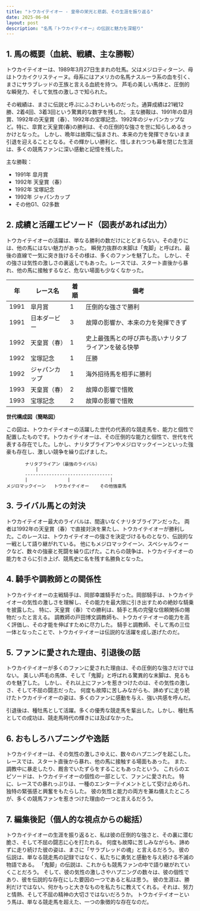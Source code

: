```yaml
---
title: "トウカイテイオー - 皇帝の栄光と悲劇、その生涯を振り返る"
date: 2025-06-04
layout: post
description: "名馬『トウカイテイオー』の伝説と魅力を深堀り"
---
```


## 1. 馬の概要（血統、戦績、主な勝鞍）

トウカイテイオーは、1989年3月27日生まれの牡馬。父はメジロティターン、母はトウカイクリスティーヌ。母系にはアメリカの名馬ナスルーラ系の血を引く、まさにサラブレッドの王族と言える血統を持つ。  芦毛の美しい馬体と、圧倒的な瞬発力、そして気性の激しさで知られた。

その戦績は、まさに伝説と呼ぶにふさわしいものだった。通算成績は21戦12勝、2着4回、3着3回という驚異的な数字を残した。  主な勝鞍は、1991年の皐月賞、1992年の天皇賞（春）、1992年の宝塚記念、1992年のジャパンカップなど。特に、皐賞と天皇賞(春)の勝利は、その圧倒的な強さを世に知らしめるきっかけとなった。  しかし、晩年は故障に悩まされ、本来の力を発揮できないまま引退を迎えることとなる。その輝かしい勝利と、惜しまれつつも幕を閉じた生涯は、多くの競馬ファンに深い感動と記憶を残した。

主な勝鞍：

* 1991年 皐月賞
* 1992年 天皇賞（春）
* 1992年 宝塚記念
* 1992年 ジャパンカップ
* その他G1、G2多数


## 2. 成績と活躍エピソード（図表があれば出力）

トウカイテイオーの活躍は、単なる勝利の数だけにとどまらない。その走りには、他の馬にはない魅力があった。  瞬発力抜群の末脚は「鬼脚」と呼ばれ、最後の直線で一気に突き抜けるその様は、多くのファンを魅了した。  しかし、その強さは気性の激しさの裏返しでもあった。レースでは、スタート直後から暴れ、他の馬に接触するなど、危ない場面も少なくなかった。

| 年 | レース名        | 着順 | 備考                                      |
|---|-----------------|-----|-------------------------------------------|
| 1991 | 皐月賞          | 1    | 圧倒的な強さで勝利                        |
| 1991 | 日本ダービー      | 3    | 故障の影響か、本来の力を発揮できず        |
| 1992 | 天皇賞（春）    | 1    | 史上最強馬との呼び声も高いナリタブライアンを破る快挙 |
| 1992 | 宝塚記念        | 1    | 圧勝                                      |
| 1992 | ジャパンカップ    | 1    | 海外招待馬を相手に勝利                    |
| 1993 | 天皇賞（春）    | 2    | 故障の影響で惜敗                          |
| 1993 | 宝塚記念        | 2    | 故障の影響で惜敗                          |


**世代構成図（簡略図）**

この図は、トウカイテイオーの活躍した世代の代表的な競走馬を、能力と個性で配置したものです。トウカイテイオーは、その圧倒的な能力と個性で、世代を代表する存在でした。しかし、ナリタブライアンやメジロマックイーンといった強豪も存在し、激しい競争を繰り広げました。

```
       ナリタブライアン（最強のライバル）
           |
       ---------------------------------
       |               |               |
メジロマックイーン   トウカイテイオー    その他強豪馬
```


## 3. ライバル馬との対決

トウカイテイオー最大のライバルは、間違いなくナリタブライアンだった。  両者は1992年の天皇賞（春）で直接対決を果たし、トウカイテイオーが勝利した。このレースは、トウカイテイオーの強さを決定づけるものとなり、伝説的な一戦として語り継がれている。  他にもメジロマックイーン、スペシャルウィークなど、数々の強豪と死闘を繰り広げた。これらの競争は、トウカイテイオーの能力をさらに引き上げ、競馬史に名を残す名勝負となった。


## 4. 騎手や調教師との関係性

トウカイテイオーの主戦騎手は、岡部幸雄騎手だった。岡部騎手は、トウカイテイオーの気性の激しさを理解し、その能力を最大限に引き出すための絶妙な騎乗を披露した。  特に、天皇賞（春）での勝利は、騎手と馬の完璧な信頼関係の賜物だったと言える。  調教師の戸田博文調教師も、トウカイテイオーの能力を高く評価し、その才能を伸ばすために尽力した。  騎手と調教師、そして馬の三位一体となったことで、トウカイテイオーは伝説的な活躍を成し遂げたのだ。


## 5. ファンに愛された理由、引退後の話

トウカイテイオーが多くのファンに愛された理由は、その圧倒的な強さだけではない。  美しい芦毛の馬体、そして「鬼脚」と呼ばれる驚異的な末脚は、見るものを魅了した。  しかし、それ以上にファンを惹きつけたのは、その気性の激しさ、そして不屈の闘志だった。  何度も故障に苦しみながらも、諦めずに走り続けたトウカイテイオーの姿は、多くのファンに感動を与え、強い共感を呼んだ。

引退後は、種牡馬として活躍。多くの優秀な競走馬を輩出した。しかし、種牡馬としての成功は、競走馬時代の輝きには及ばなかった。


## 6. おもしろハプニングや逸話

トウカイテイオーは、その気性の激しさゆえに、数々のハプニングを起こした。  レースでは、スタート直後から暴れ、他の馬に接触する場面もあった。  また、調教中に暴走したり、厩舎でいたずらをすることもあったという。  これらのエピソードは、トウカイテイオーの個性の一部として、ファンに愛された。  特に、レースでの暴れっぷりは、一種のエンターテイメントとして受け止められ、独特の緊張感と興奮をもたらした。  彼の気性と能力の両方を兼ね備えたところが、多くの競馬ファンを惹きつけた理由の一つと言えるだろう。


## 7. 編集後記（個人的な視点からの総括）

トウカイテイオーの生涯を振り返ると、私は彼の圧倒的な強さと、その裏に潜む脆さ、そして不屈の闘志に心を打たれる。  何度も故障に苦しみながらも、諦めずに走り続けた彼の姿は、まさに「サラブレッドの魂」と言えるだろう。  彼の伝説は、単なる競走馬の記録ではなく、私たちに勇気と感動を与え続ける不滅の物語である。  「鬼脚」の伝説は、これからも競馬ファンの中で語り継がれていくことだろう。  そして、彼の気性の激しさやハプニングの数々は、彼の個性であり、彼を伝説的な存在にした要因の一つであると私は思う。  彼の生涯は、勝利だけではない、何かもっと大きなものを私たちに教えてくれる。それは、努力と情熱、そして不屈の精神の大切さではないだろうか。  トウカイテイオーという馬は、単なる競走馬を超えた、一つの象徴的な存在なのだ。

